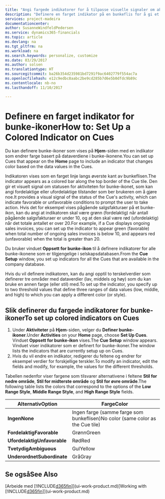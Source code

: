 ```yaml
---
title: "Angi fargede indikatorer for å tilpasse visuelle signaler om aktiviteten for et bunke-ikon | Microsoft-dokumentasjon"
description: "Definere en farget indikator på en bunkeflis for å gi et tilpasset visuelt signal for aktiviteten for bunke-ikonet."
services: project-madeira
documentationcenter: 
author: SusanneWindfeldPedersen
ms.service: dynamics365-financials
ms.topic: article
ms.devlang: na
ms.tgt_pltfrm: na
ms.workload: na
ms.search.keywords: personalize, customize
ms.date: 03/29/2017
ms.author: solsen
ms.translationtype: HT
ms.sourcegitcommit: ba26b354d235981bd7291f9ac6402779f554ac7a
ms.openlocfilehash: e12c9edbc8aabc2be9cd285b7d6e5b0dfdc9b89c
ms.contentlocale: nb-no
ms.lasthandoff: 11/10/2017

---
```

# <a name="how-to-set-up-a-colored-indicator-on-cues"></a><span data-ttu-id="a84f5-103">Definere en farget indikator for bunke-ikoner</span><span class="sxs-lookup"><span data-stu-id="a84f5-103">How to: Set Up a Colored Indicator on Cues</span></span>
<span data-ttu-id="a84f5-104">Du kan definere bunke-ikoner som vises på **Hjem**-siden med en indikator som endrer farge basert på dataverdiene i bunke-ikonene.</span><span class="sxs-lookup"><span data-stu-id="a84f5-104">You can set up Cues that appear on the **Home** page to include an indicator that changes color based on the data values in the Cues.</span></span>

<span data-ttu-id="a84f5-105">Indikatoren vises som en farget linje langs øverste kant av bunkeflisen.</span><span class="sxs-lookup"><span data-stu-id="a84f5-105">The indicator appears as a colored bar along the top border of the Cue tile.</span></span> <span data-ttu-id="a84f5-106">Den gir et visuelt signal om statusen for aktiviteten for bunke-ikonet, som kan angi fordelaktige eller ufordelaktige tilstander som ber brukeren om å gjøre noe.</span><span class="sxs-lookup"><span data-stu-id="a84f5-106">It provides a visual signal of the status of the Cue's activity, which can indicate favorable or unfavorable conditions to prompt the user to take action.</span></span> <span data-ttu-id="a84f5-107">Hvis det for eksempel vises pågående salgsfakturaer på et bunke-ikon, kan du angi at indikatoren skal være grønn (fordelaktig) når antall pågående salgsfakturaer er under 10, og at den skal være rød (ufordelaktig) når det totale antallet er over 20.</span><span class="sxs-lookup"><span data-stu-id="a84f5-107">For example, if a Cue displays ongoing sales invoices, you can set up the indicator to appear green (favorable) when total number of ongoing sales invoices is below 10, and appears red (unfavorable) when the total is greater than 20.</span></span>

<span data-ttu-id="a84f5-108">Du bruker vinduet **Oppsett for bunke-ikon** til å definere indikatorer for alle bunke-ikonene som er tilgjengelige i selskapsdatabasen.</span><span class="sxs-lookup"><span data-stu-id="a84f5-108">From the **Cue Setup** window, you set up indicators for all the Cues that are available in the company database.</span></span>

<span data-ttu-id="a84f5-109">Hvis du vil definere indikatoren, kan du angi opptil to terskelverdier som definerer tre områder med dataverdier (lav, middels og høy) som du kan bruke en annen farge (eller stil) med.</span><span class="sxs-lookup"><span data-stu-id="a84f5-109">To set up the indicator, you specify up to two threshold values that define three ranges of data values (low, middle, and high) to which you can apply a different color (or style).</span></span>

## <a name="to-set-up-colored-indicators-on-cues"></a><span data-ttu-id="a84f5-110">Slik definerer du fargede indikatorer for bunke-ikoner</span><span class="sxs-lookup"><span data-stu-id="a84f5-110">To set up colored indicators on Cues</span></span>
1. <span data-ttu-id="a84f5-111">Under **Aktiviteter** på **Hjem**-siden, velger du **Definer bunke-ikoner**.</span><span class="sxs-lookup"><span data-stu-id="a84f5-111">Under **Activities** on your **Home** page, choose **Set Up Cues**.</span></span>  
   <span data-ttu-id="a84f5-112">Vinduet **Oppsett for bunke-ikon** vises.</span><span class="sxs-lookup"><span data-stu-id="a84f5-112">The **Cue Setup** window appears.</span></span> <span data-ttu-id="a84f5-113">Vinduet viser indikatorer som er definert for bunke-ikoner.</span><span class="sxs-lookup"><span data-stu-id="a84f5-113">The window lists the indicators that are currently setup up on Cues.</span></span>
2. <span data-ttu-id="a84f5-114">Hvis du vil endre en indikator, redigerer du feltene og endrer for eksempel verdier for forskjellige terskler.</span><span class="sxs-lookup"><span data-stu-id="a84f5-114">To modify an indicator, edit the fields and modify, for example, the values for the different thresholds.</span></span>  

<span data-ttu-id="a84f5-115">Tabellen nedenfor viser fargene som tilsvarer alternativene i feltene **Stil for nedre område**, **Stil for midterste område** og **Stil for øvre område**.</span><span class="sxs-lookup"><span data-stu-id="a84f5-115">The following table lists the colors that correspond to the options of the **Low Range Style**, **Middle Range Style**, and **High Range Style** fields.</span></span>

| <span data-ttu-id="a84f5-116">Alternativ</span><span class="sxs-lookup"><span data-stu-id="a84f5-116">Option</span></span> | <span data-ttu-id="a84f5-117">Farge</span><span class="sxs-lookup"><span data-stu-id="a84f5-117">Color</span></span> |
| --- | --- |
| <span data-ttu-id="a84f5-118">**Ingen**</span><span class="sxs-lookup"><span data-stu-id="a84f5-118">**None**</span></span> |<span data-ttu-id="a84f5-119">Ingen farge (samme farge som bunkeflisen)</span><span class="sxs-lookup"><span data-stu-id="a84f5-119">No color (same color as the Cue tile)</span></span>|
| <span data-ttu-id="a84f5-120">**Fordelaktig**</span><span class="sxs-lookup"><span data-stu-id="a84f5-120">**Favorable**</span></span> |<span data-ttu-id="a84f5-121">Grønn</span><span class="sxs-lookup"><span data-stu-id="a84f5-121">Green</span></span> |
| <span data-ttu-id="a84f5-122">**Ufordelaktig**</span><span class="sxs-lookup"><span data-stu-id="a84f5-122">**Unfavorable**</span></span> |<span data-ttu-id="a84f5-123">Rød</span><span class="sxs-lookup"><span data-stu-id="a84f5-123">Red</span></span> |
| <span data-ttu-id="a84f5-124">**Tvetydig**</span><span class="sxs-lookup"><span data-stu-id="a84f5-124">**Ambiguous**</span></span> |<span data-ttu-id="a84f5-125">Gul</span><span class="sxs-lookup"><span data-stu-id="a84f5-125">Yellow</span></span> |
| <span data-ttu-id="a84f5-126">**Underordnet**</span><span class="sxs-lookup"><span data-stu-id="a84f5-126">**Subordinate**</span></span> |<span data-ttu-id="a84f5-127">Grå</span><span class="sxs-lookup"><span data-stu-id="a84f5-127">Gray</span></span> |

## <a name="see-also"></a><span data-ttu-id="a84f5-128">Se også</span><span class="sxs-lookup"><span data-stu-id="a84f5-128">See Also</span></span>
<span data-ttu-id="a84f5-129">[Arbeide med [!INCLUDE[d365fin](includes/d365fin_md.md)]](ui-work-product.md)</span><span class="sxs-lookup"><span data-stu-id="a84f5-129">[Working with [!INCLUDE[d365fin](includes/d365fin_md.md)]](ui-work-product.md)</span></span>

